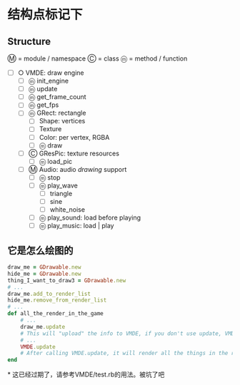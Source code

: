 结构点标记下
============

Structure
---------

Ⓜ = module / namespace
Ⓒ = class
ⓜ = method / function

 - [ ] ○ VMDE: draw engine
     - [ ] ⓜ init_engine
     - [ ] ⓜ update
     - [ ] ⓜ get_frame_count
     - [ ] ⓜ get_fps
     - [ ] ⓜ GRect: rectangle
         - [ ] Shape: vertices
         - [ ] Texture
         - [ ] Color: per vertex, RGBA
         - [ ] ⓜ draw
     - [ ] Ⓒ GResPic: texture resources
         - [ ] ⓜ load_pic
     - [ ] Ⓜ Audio: audio *drawing* support
         - [ ] ⓜ stop
         - [ ] ⓜ play_wave
             - [ ] triangle
             - [ ] sine
             - [ ] white_noise
         - [ ] ⓜ play_sound: load before playing
         - [ ] ⓜ play_music: load | play

它是怎么绘图的
--------------

```ruby
draw_me = GDrawable.new
hide_me = GDrawable.new
thing_I_want_to_draw3 = GDrawable.new
# ...
draw_me.add_to_render_list
hide_me.remove_from_render_list
# ...
def all_the_render_in_the_game
	# ...
	draw_me.update
	# This will "upload" the info to VMDE, if you don't use update, VMDE will not update this object but still render it (as what it is before)
	# ...
	VMDE.update
	# After calling VMDE.update, it will render all the things in the render list and refresh the screen.
end
```

\* 这已经过期了，请参考VMDE/test.rb的用法。被坑了吧
